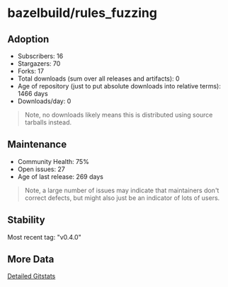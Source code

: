 # bazelbuild/rules_fuzzing

## Adoption

- Subscribers: 16
- Stargazers: 70
- Forks: 17
- Total downloads (sum over all releases and artifacts): 0
- Age of repository (just to put absolute downloads into relative terms): 1466 days
- Downloads/day: 0

> Note, no downloads likely means this is distributed using source tarballs instead.

## Maintenance

- Community Health: 75%
- Open issues: 27
- Age of last release: 269 days

> Note, a large number of issues may indicate that maintainers don't correct defects, but might also
> just be an indicator of lots of users.

## Stability

Most recent tag: "v0.4.0"

## More Data

[Detailed Gitstats](/bazel-catalog/gitstats/bazelbuild/rules_fuzzing)

